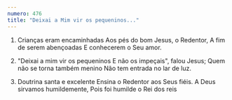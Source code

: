 ```yaml
---
numero: 476
title: "Deixai a Mim vir os pequeninos..."
---
```

1. Crianças eram encaminhadas
Aos pés do bom Jesus, o Redentor,
A fim de serem abençoadas
E conhecerem o Seu amor.

2. "Deixai a mim vir os pequeninos
E não os impeçais", falou Jesus;
Quem não se torna também menino
Não tem entrada no lar de luz.

3. Doutrina santa e excelente
Ensina o Redentor aos Seus fiéis.
A Deus sirvamos humildemente,
Pois foi humilde o Rei dos reis
